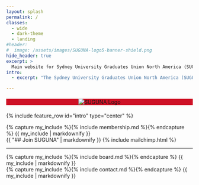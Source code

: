 ```yaml
---
layout: splash
permalink: /
classes: 
  - wide
  - dark-theme
  - landing
#header:
#  image: /assets/images/SUGUNA-logo5-banner-shield.png
hide_header: true
excerpt: >
  Main website for Sydney University Graduates Union North America (SUGUNA).
intro: 
  - excerpt: "The Sydney University Graduates Union North America (SUGUNA) is the association for alumni, students, associates and friends of the University of Sydney in North America. We are a United States-based 501(c)7 not-for-profit organisation that works with alumni and the extended USyd community and to support the University and each other."

---
```


<!-- Logo and Banner -->
<div style="align:center; text-align: center; margin: 20px 0; background-color: #ce1126ff;">
<img src="{{ site.baseurl }}/assets/images/SUGUNA-logo5-banner-shield.png" alt="SUGUNA Logo" style="max-width: 1200px;">
</div>

{% include feature_row id="intro" type="center" %} 

<div class="two-column-layout">
  <div class="column">
   {% capture my_include %}{% include membership.md %}{% endcapture %}
   {{ my_include | markdownify }}
    </div>
  <div class="column">
    {{ "## Join SUGUNA" | markdownify }}
    {% include mailchimp.html %}
  </div>
</div>

---
<!-- About section -->

<div class="two-column-layout">
  <div class="column">
   {% capture my_include %}{% include board.md %}{% endcapture %}
   {{ my_include | markdownify }}
    </div>
  <div class="column">
   {% capture my_include %}{% include contact.md %}{% endcapture %}
   {{ my_include | markdownify }}
  </div>
</div>
